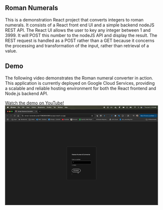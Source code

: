 ## Roman Numerals

This is a demonstration React project that 
converts integers to roman numerals. It consists of a 
React front end UI and a simple backend nodeJS REST API. 
The React UI allows the user to key any integer between 
1 and 3999. It will POST this number to the nodeJS API 
and display the result. The REST request is handled as
a POST rather than a GET because it concerns the processing
and transformation of the input, rather than retrieval
of a value.

## Demo

The following video demonstrates the Roman numeral converter in action. This application is currently deployed on Google Cloud Services, providing a scalable and reliable hosting environment for both the React frontend and Node.js backend API.

<a href="https://youtu.be/TwzMMMzA2iY">
    Watch the demo on YouTube!
    <img src="demo.gif" alt="Watch the demo" />
</a>